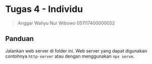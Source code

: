 # Tugas 4 - Individu

> Anggar Wahyu Nur Wibowo
> 051117400000052

## Panduan

Jalankan web server di folder ini. Web server yang dapat digunakan contohnya `http-server` atau dengan menggunakan `npx serve`.